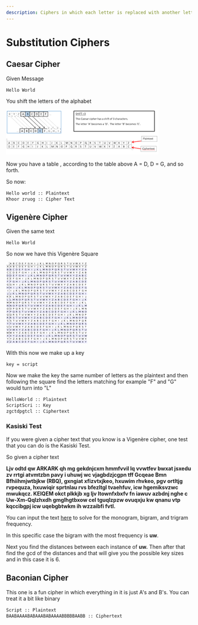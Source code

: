 ```yaml
---
description: Ciphers in which each letter is replaced with another letter.
---
```


# Substitution Ciphers

## Caesar Cipher

Given Message

```
Hello World
```

You shift the letters of the alphabet 

![Caesar Cipher Shift 3](../../.gitbook/assets/ccipher.png)

Now you have a table , according to the table above A = D, D = G, and so forth.

So now:

```
Hello world :: Plaintext
Khoor zruog :: Cipher Text
```

## Vigenère Cipher

Given the same text

```
Hello World
```

So now we have this Vigenère Square

![Vigen&#xE8;re Square](../../.gitbook/assets/vcipher.png)

With this now we make up a key

```
key = script
```

Now we make the key the same number of letters as the plaintext and then following the square find the letters matching for example "F" and "G" would turn into "L"

```
HelloWorld :: Plaintext
ScriptScri :: Key
zgctdpgtcl :: Ciphertext
```

### Kasiski Test

If you were given a cipher text that you know is a Vigenère cipher, one test that you can do is the Kasiski Test. 

So given a cipher text 

**Ljv odtd qw ARKARK qh mg gekdnjcxm hmmfvvil lq vvwtfev bwxat jsxedu zv rrtgi atvmtzbn pavy i uhuwj wc vjagbdzjcgpn tff Gcqeae Bmn Bfhiihmjwtbjkw \(RBQ\), gxngiat xfizvtxjkeo, hxuwim rhvkeo, pgv ortltjg rvpequza, hxuwiqir sprtnlau rvs bfezltgl tvaehfuv, icw hgemiksvzwc mwukqcz. KEIQEM okct plkkjb xg ljv ltownfxbxfv fn iawuv azbdnj nghe c Uw-Xm-Qqlzhxdh gmglhgtbxow cel tguqlzpzw ovuqxju kw qnanu vtp kqccibgpj icw uqebgbtwkm ih wzzaibfi fvtl.**

You can input the text [here](http://practicalcryptography.com/cryptanalysis/text-characterisation/monogram-bigram-and-trigram-frequency-counts/) to solve for the monogram, bigram, and trigram frequency. 

In this specific case the bigram with the most frequency is **uw**.

Next you find the distances between each instance of **uw.** Then after that find the gcd of the distances and that will give you the possible key sizes and in this case it is 6.

## Baconian Cipher

This one is a fun cipher in which everything in it is just A's and B's. You can treat it a bit like binary

```text
Script :: Plaintext
BAABAAAABABAAABABAAAABBBBBAABB :: Ciphertext
```





